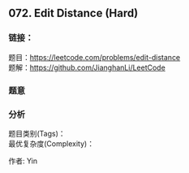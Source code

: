 ## 072. Edit Distance (Hard)

### **链接**：
题目：https://leetcode.com/problems/edit-distance  
题解：https://github.com/JianghanLi/LeetCode

### **题意**



### **分析**  
题目类别(Tags)：  
最优复杂度(Complexity)：  



作者: Yin
